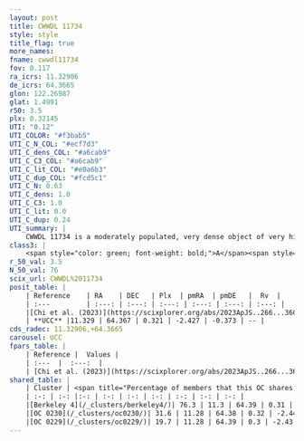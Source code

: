 ```yaml
---
layout: post
title: CWWDL 11734
style: style
title_flag: true
more_names: 
fname: cwwdl11734
fov: 0.117
ra_icrs: 11.32906
de_icrs: 64.3665
glon: 122.26987
glat: 1.4991
r50: 3.5
plx: 0.32145
UTI: "0.12"
UTI_COLOR: "#f3bab5"
UTI_C_N_COL: "#ecf7d3"
UTI_C_dens_COL: "#a6cab9"
UTI_C_C3_COL: "#a6cab9"
UTI_C_lit_COL: "#e0a6b3"
UTI_C_dup_COL: "#fcd5c1"
UTI_C_N: 0.63
UTI_C_dens: 1.0
UTI_C_C3: 1.0
UTI_C_lit: 0.0
UTI_C_dup: 0.24
UTI_summary: |
    CWWDL 11734 is a moderately populated, very dense object of very high C3 quality. It was recently reported in the literature.<br><br><span style="color: #99180f; font-weight: bold;">Warning: </span>This is likely a duplicate object, which shares a large percentage of members with at least one previously reported entry.
class3: |
    <span style="color: green; font-weight: bold;">A</span><span style="color: green; font-weight: bold;">A</span>
r_50_val: 3.5
N_50_val: 76
scix_url: CWWDL%2011734
posit_table: |
    | Reference    | RA    | DEC   | Plx  | pmRA  | pmDE   |  Rv  |
    | :---         | :---: | :---: | :---: | :---: | :---: | :---: |
    |[Chi et al. (2023)](https://scixplorer.org/abs/2023ApJS..266...36C) | 11.756 | 64.328 | 0.35 | -2.38 | -0.403 | -61.763 |
    | **UCC** |11.329 | 64.367 | 0.321 | -2.427 | -0.373 | -- | 
cds_radec: 11.32906,+64.3665
carousel: UCC
fpars_table: |
    | Reference |  Values |
    | :---  |  :---:  |
    | [Chi et al. (2023)](https://scixplorer.org/abs/2023ApJS..266...36C) | `logAge=7.76, Z=0.42` |
shared_table: |
    | Cluster | <span title="Percentage of members that this OC shares with the ones listed">%</span>   | RA   | DEC   | Plx   | pmRA  | pmDE  | Rv | UTI |
    | :-: | :-: |:-: | :-: | :-: | :-: | :-: | :-: | :-: |
    |[Berkeley 4](/_clusters/berkeley4/)| 76.3 | 11.3 | 64.39 | 0.31 | -2.4 | -0.31 | -60.44 |0.91 |
    |[OC 0230](/_clusters/oc0230/)| 31.6 | 11.28 | 64.38 | 0.32 | -2.44 | -0.36 | -- |0.0 |
    |[OC 0229](/_clusters/oc0229/)| 19.7 | 11.28 | 64.39 | 0.3 | -2.43 | -0.34 | -- |0.0 |
---
```

